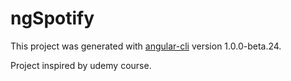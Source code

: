 # ngSpotify

This project was generated with [angular-cli](https://github.com/angular/angular-cli) version 1.0.0-beta.24.


Project inspired by udemy course.
